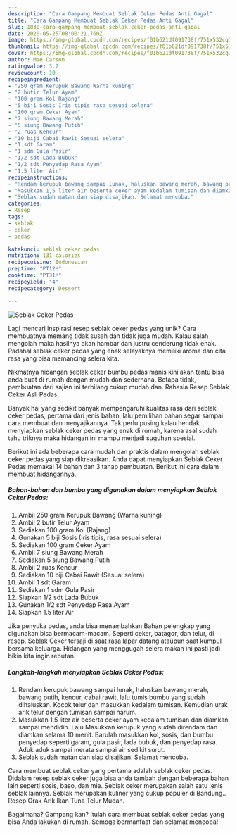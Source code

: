 ```yaml
---
description: "Cara Gampang Membuat Seblak Ceker Pedas Anti Gagal"
title: "Cara Gampang Membuat Seblak Ceker Pedas Anti Gagal"
slug: 1830-cara-gampang-membuat-seblak-ceker-pedas-anti-gagal
date: 2020-05-25T08:00:21.760Z
image: https://img-global.cpcdn.com/recipes/f01b621df091738f/751x532cq70/seblak-ceker-pedas-foto-resep-utama.jpg
thumbnail: https://img-global.cpcdn.com/recipes/f01b621df091738f/751x532cq70/seblak-ceker-pedas-foto-resep-utama.jpg
cover: https://img-global.cpcdn.com/recipes/f01b621df091738f/751x532cq70/seblak-ceker-pedas-foto-resep-utama.jpg
author: Mae Carson
ratingvalue: 3.7
reviewcount: 10
recipeingredient:
- "250 gram Kerupuk Bawang Warna kuning"
- "2 butir Telur Ayam"
- "100 gram Kol Rajang"
- "5 biji Sosis Iris tipis rasa sesuai selera"
- "100 gram Ceker Ayam"
- "7 siung Bawang Merah"
- "5 siung Bawang Putih"
- "2 ruas Kencur"
- "10 biji Cabai Rawit Sesuai selera"
- "1 sdt Garam"
- "1 sdm Gula Pasir"
- "1/2 sdt Lada Bubuk"
- "1/2 sdt Penyedap Rasa Ayam"
- "1.5 liter Air"
recipeinstructions:
- "Rendam kerupuk bawang sampai lunak, haluskan bawang merah, bawang putih, kencur, cabai rawit, lalu tumis bumbu yang sudah dihaluskan. Kocok telur dan masukkan kedalam tumisan. Kemudian urak arik telur dengan tumisan sampai harum."
- "Masukkan 1,5 liter air beserta ceker ayam kedalam tumisan dan diamkan sampai mendidih. Lalu Masukkan kerupuk yang sudah direndam dan diamkan selama 10 menit. Barulah masukkan kol, sosis, dan bumbu penyedap seperti garam, gula pasir, lada bubuk, dan penyedap rasa. Aduk aduk sampai merata sampai air sedikit surut."
- "Seblak sudah matan dan siap disajikan. Selamat mencoba."
categories:
- Resep
tags:
- seblak
- ceker
- pedas

katakunci: seblak ceker pedas 
nutrition: 131 calories
recipecuisine: Indonesian
preptime: "PT12M"
cooktime: "PT31M"
recipeyield: "4"
recipecategory: Dessert

---
```



![Seblak Ceker Pedas](https://img-global.cpcdn.com/recipes/f01b621df091738f/751x532cq70/seblak-ceker-pedas-foto-resep-utama.jpg)

Lagi mencari inspirasi resep seblak ceker pedas yang unik? Cara membuatnya memang tidak susah dan tidak juga mudah. Kalau salah mengolah maka hasilnya akan hambar dan justru cenderung tidak enak. Padahal seblak ceker pedas yang enak selayaknya memiliki aroma dan cita rasa yang bisa memancing selera kita.

Nikmatnya hidangan seblak ceker bumbu pedas manis kini akan tentu bisa anda buat di rumah dengan mudah dan sederhana. Betapa tidak, pembuatan dari sajian ini terbilang cukup mudah dan. Rahasia Resep Seblak Ceker Asli Pedas.

Banyak hal yang sedikit banyak mempengaruhi kualitas rasa dari seblak ceker pedas, pertama dari jenis bahan, lalu pemilihan bahan segar sampai cara membuat dan menyajikannya. Tak perlu pusing kalau hendak menyiapkan seblak ceker pedas yang enak di rumah, karena asal sudah tahu triknya maka hidangan ini mampu menjadi suguhan spesial.


Berikut ini ada beberapa cara mudah dan praktis dalam mengolah seblak ceker pedas yang siap dikreasikan. Anda dapat menyiapkan Seblak Ceker Pedas memakai 14 bahan dan 3 tahap pembuatan. Berikut ini cara dalam membuat hidangannya.

<!--inarticleads1-->

##### Bahan-bahan dan bumbu yang digunakan dalam menyiapkan Seblak Ceker Pedas:

1. Ambil 250 gram Kerupuk Bawang (Warna kuning)
1. Ambil 2 butir Telur Ayam
1. Sediakan 100 gram Kol (Rajang)
1. Gunakan 5 biji Sosis (Iris tipis, rasa sesuai selera)
1. Sediakan 100 gram Ceker Ayam
1. Ambil 7 siung Bawang Merah
1. Sediakan 5 siung Bawang Putih
1. Ambil 2 ruas Kencur
1. Sediakan 10 biji Cabai Rawit (Sesuai selera)
1. Ambil 1 sdt Garam
1. Sediakan 1 sdm Gula Pasir
1. Siapkan 1/2 sdt Lada Bubuk
1. Gunakan 1/2 sdt Penyedap Rasa Ayam
1. Siapkan 1.5 liter Air


Jika penyuka pedas, anda bisa menambahkan Bahan pelengkap yang digunakan bisa bermacam-macam. Seperti ceker, batagor, dan telur, di resep. Seblak Ceker tersaji di saat rasa lapar datang ataupun saat kumpul bersama keluarga. Hidangan yang menggugah selera makan ini pasti jadi bikin kita ingin rebutan. 

<!--inarticleads2-->

##### Langkah-langkah menyiapkan Seblak Ceker Pedas:

1. Rendam kerupuk bawang sampai lunak, haluskan bawang merah, bawang putih, kencur, cabai rawit, lalu tumis bumbu yang sudah dihaluskan. Kocok telur dan masukkan kedalam tumisan. Kemudian urak arik telur dengan tumisan sampai harum.
1. Masukkan 1,5 liter air beserta ceker ayam kedalam tumisan dan diamkan sampai mendidih. Lalu Masukkan kerupuk yang sudah direndam dan diamkan selama 10 menit. Barulah masukkan kol, sosis, dan bumbu penyedap seperti garam, gula pasir, lada bubuk, dan penyedap rasa. Aduk aduk sampai merata sampai air sedikit surut.
1. Seblak sudah matan dan siap disajikan. Selamat mencoba.


Cara membuat seblak ceker yang pertama adalah seblak ceker pedas. Didalam resep seblak ceker juga bisa anda tambah dengan beberapa bahan lain seperti sosis, baso, dan mie. Seblak ceker merupakan salah satu jenis seblak lainnya. Seblak merupakan kuliner yang cukup populer di Bandung.. Resep Orak Arik Ikan Tuna Telur Mudah. 

Bagaimana? Gampang kan? Itulah cara membuat seblak ceker pedas yang bisa Anda lakukan di rumah. Semoga bermanfaat dan selamat mencoba!
